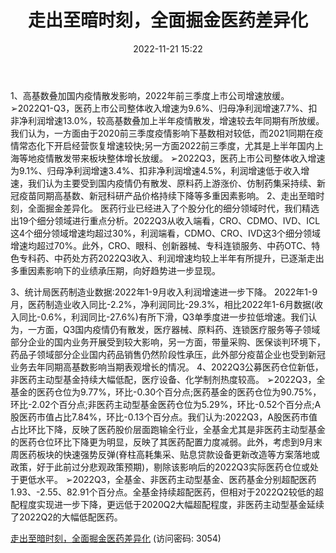﻿---
title: 走出至暗时刻，全面掘金医药差异化
date: 2022-11-21 15:22
tags:
- 医药行业
updated: 
---

1、高基数叠加国内疫情散发影响，2022年前三季度上市公司增速放缓。
➢2022Q1-Q3，医药上市公司整体收入增速为9.6%、归母净利润增速7.7%、扣非净利润增速13.0%，较高基数叠加上半年疫情散发，增速较去年同期有所放缓。我们认为，一方面由于2020前三季度疫情影响下基数相对较低，而2021同期在疫情常态化下开启经营恢复增速较快;另一方面2022前三季度，尤其是上半年国内上海等地疫情散发带来板块整体增长放缓。
➢2022Q3，医药上市公司整体收入增速为9.1%、归母净利润增速3.4%、扣非净利润增速4.5%，利润增速低于收入增速，我们认为主要受到国内疫情仍有散发、原料药上游涨价、仿制药集采持续、新冠疫苗同期高基数、新冠科研产品价格持续下降等多重因素影响。
2、走出至暗时刻，全面掘金差异化。
医药行业已经进入了个股分化的细分领域时代，我们精选出19个细分领域进行重点分析。2022Q3从收入端看，CRO、CDMO、IVD、ICL这4个细分领域增速均超过30%，利润端看，CDMO、CRO、IVD这3个细分领域增速均超过70%。此外，CRO、眼科、创新器械、专科连锁服务、中药OTC、特色专科药、中药处方药2022Q3收入、利润增速均较上半年有所提升，已逐渐走出多重因素影响下的业绩承压期，向好趋势进一步显现。
<!-- more -->
3、统计局医药制造业数据:2022年1-9月收入利润增速进一步下降。
2022年1-9月，医药制造业收入同比-2.2%，净利润同比-29.3%，相比2022年1-6月数据(收入同比-0.6%，利润同比-27.6%)有所下滑，Q3单季度进一步拉低增速。我们认为，一方面，Q3国内疫情仍有散发，医疗器械、原料药、连锁医疗服务等子领域部分企业的国内业务开展受到较大影响，另一方面，带量采购、医保谈判环境下，药品子领域部分企业国内药品销售仍然阶段性承压，此外部分疫苗企业也受到新冠业务去年同期高基数影响当期表观增长的情况。
4、2022Q3公募医药仓位新低，非医药主动型基金持续大幅低配，医疗设备、化学制剂热度较高。
➢2022Q3，全基金的医药仓位为9.77%，环比-0.30个百分点;医药基金的医药仓位为90.75%，环比-2.02个百分点;非医药主动型基金医药仓位为5.29%，环比-0.52个百分点;A股医药市值占比7.84%，环比-0.13个百分点。我们认为:2022Q3，A股医药市值占比环比下降，反映了医药股价层面跑输全行业，全基金尤其是非医药主动型基金的医药仓位环比下降更为明显，反映了其医药配置力度减弱。此外，考虑到9月末周医药板块的快速强势反弹(脊柱高耗集采、贴息贷款设备更新改造等方案落地或政策，好于此前过分悲观政策预期)，剔除该影响后的2022Q3实际医药仓位或处于更低水平。
➢2022Q3，全基金、非医药主动型基金、医药基金分别超配医药1.93、-2.55、82.91个百分点。全基金持续超配医药，但相对于2022Q2较低的超配程度实现进一步下降，更远低于2020Q2大幅超配程度，非医药主动型基金延续了2022Q2的大幅低配医药。

[走出至暗时刻，全面掘金医药差异化](https://url12.ctfile.com/f/3948612-729641649-604764?p=3054)
(访问密码: 3054)
